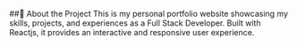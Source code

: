 ##📌 About the Project
This is my personal portfolio website showcasing my skills, projects, and experiences as a Full Stack Developer. Built with Reactjs, it provides an interactive and responsive user experience.
